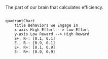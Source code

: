 The part of our brain that calculates efficiency.
```mermaid

quadrantChart
    title Behaviors we Engage In
    x-axis High Effort --> Low Effort
    y-axis Low Reward --> High Reward  
    E+, R-: [0.1, 0.1]
    E-, R-: [0.9, 0.1]
    E+, R+: [0.1, 0.9]
    E-. R+: [0.9, 0.9]
```
